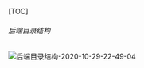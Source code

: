 [TOC]
###### 后端目录结构
![后端目录结构-2020-10-29-22-49-04](http://img.996lucky.top/markdown_后端目录结构-2020-10-29-22-49-04.png)